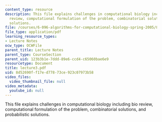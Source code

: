 ```yaml
---
content_type: resource
description: This file explains challenges in computational biology including bio
  review, computational formulation of the problem, combinatorial solutions, and probabilistic
  solutions.
file: /courses/6-096-algorithms-for-computational-biology-spring-2005/8d52690ff17ed77873ce923c07973b58_lecture3.pdf
file_type: application/pdf
learning_resource_types:
- Lecture Notes
ocw_type: OCWFile
parent_title: Lecture Notes
parent_type: CourseSection
parent_uid: 123b3b1e-7ddd-89e6-ccd4-c65060bae6e9
resourcetype: Document
title: lecture3.pdf
uid: 8d52690f-f17e-d778-73ce-923c07973b58
video_files:
  video_thumbnail_file: null
video_metadata:
  youtube_id: null
---
```

This file explains challenges in computational biology including bio review, computational formulation of the problem, combinatorial solutions, and probabilistic solutions.

